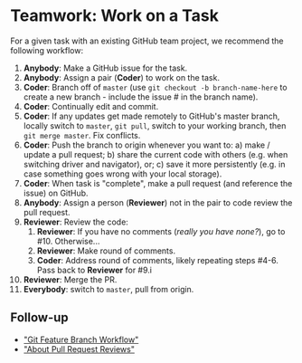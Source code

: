 # Teamwork: Work on a Task

For a given task with an existing GitHub team project, we recommend the following workflow:

1. **Anybody**: Make a GitHub issue for the task.
2. **Anybody**: Assign a pair (**Coder**) to work on the task.
3. **Coder**: Branch off of `master` (use `git checkout -b branch-name-here` to create a new branch - include the issue # in the branch name).
4. **Coder**: Continually edit and commit.
5. **Coder**: If any updates get made remotely to GitHub's master branch, locally switch to `master`, `git pull`, switch to your working branch, then `git merge master`. Fix conflicts.
6. **Coder**: Push the branch to origin whenever you want to: a) make / update a pull request; b) share the current code with others (e.g. when switching driver and navigator), or; c) save it more persistently (e.g. in case something goes wrong with your local storage).
7. **Coder**: When task is "complete", make a pull request (and reference the issue) on GitHub.
8. **Anybody**: Assign a person (**Reviewer**) not in the pair to code review the pull request.
9. **Reviewer**: Review the code:
   1. **Reviewer**: If you have no comments (*really you have none?*), go to #10. Otherwise...
   2. **Reviewer**: Make round of comments.
   3. **Coder**: Address round of comments, likely repeating steps #4-6. Pass back to **Reviewer** for #9.i
10. **Reviewer**: Merge the PR.
11. **Everybody**: switch to `master`, pull from origin.

## Follow-up

- ["Git Feature Branch Workflow"](https://www.atlassian.com/git/tutorials/comparing-workflows/feature-branch-workflow)
- ["About Pull Request Reviews"](https://help.github.com/articles/about-pull-request-reviews/)
